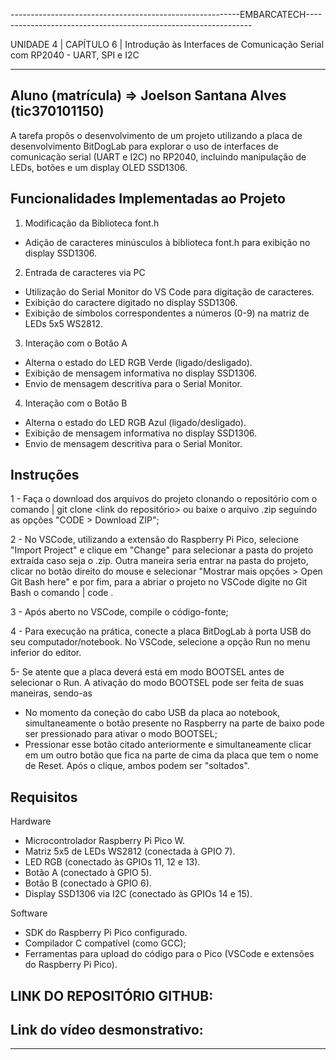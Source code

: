 ---------------------------------------------------------EMBARCATECH----------------------------------------------------------------

UNIDADE 4 | CAPÍTULO 6 | Introdução às Interfaces de Comunicação Serial com RP2040 - UART, SPI e I2C
____________________________________________________________________________________________________________________________________

## Aluno (matrícula) => Joelson Santana Alves (tic370101150)

A tarefa propôs o desenvolvimento de um projeto utilizando a placa de desenvolvimento BitDogLab para explorar o uso de interfaces de comunicação serial (UART e I2C) no RP2040, incluindo manipulação de LEDs, botões e um display OLED SSD1306.

## Funcionalidades Implementadas ao Projeto

1. Modificação da Biblioteca font.h
- Adição de caracteres minúsculos à biblioteca font.h para exibição no display SSD1306.

2. Entrada de caracteres via PC
- Utilização do Serial Monitor do VS Code para digitação de caracteres.
- Exibição do caractere digitado no display SSD1306.
- Exibição de símbolos correspondentes a números (0-9) na matriz de LEDs 5x5 WS2812.

3. Interação com o Botão A
- Alterna o estado do LED RGB Verde (ligado/desligado).
- Exibição de mensagem informativa no display SSD1306.
- Envio de mensagem descritiva para o Serial Monitor.

4. Interação com o Botão B
- Alterna o estado do LED RGB Azul (ligado/desligado).
- Exibição de mensagem informativa no display SSD1306.
- Envio de mensagem descritiva para o Serial Monitor.

## Instruções

1 - Faça o download dos arquivos do projeto clonando o repositório com o comando
| git clone <link do repositório>
ou baixe o arquivo .zip seguindo as opções "CODE > Download ZIP";

2 - No VSCode, utilizando a extensão do Raspberry Pi Pico, selecione "Import Project" e clique em "Change" para selecionar a pasta do projeto extraída caso seja o .zip. Outra maneira seria entrar na pasta do projeto, clicar no botão direito do mouse e selecionar "Mostrar mais opções > Open Git Bash here" e por fim, para a abriar o projeto no VSCode digite no Git Bash o comando
| code .

3 - Após aberto no VSCode, compile o código-fonte;

4 - Para execução na prática, conecte a placa BitDogLab à porta USB do seu computador/notebook. No VSCode, selecione a opção Run no menu inferior do editor.

5- Se atente que a placa deverá está em modo BOOTSEL antes de selecionar o Run. A ativação do modo BOOTSEL pode ser feita de suas maneiras, sendo-as 
- No momento da coneção do cabo USB da placa ao notebook, simultaneamente o botão presente no Raspberry na parte de baixo pode ser pressionado para ativar o modo BOOTSEL;
- Pressionar esse botão citado anteriormente e simultaneamente clicar em um outro botão que fica na parte de cima da placa que tem o nome de Reset. Após o clique, ambos podem ser "soltados". 

## Requisitos

Hardware

- Microcontrolador Raspberry Pi Pico W.
- Matriz 5x5 de LEDs WS2812 (conectada à GPIO 7).
- LED RGB (conectado às GPIOs 11, 12 e 13).
- Botão A (conectado à GPIO 5).
- Botão B (conectado à GPIO 6).
- Display SSD1306 via I2C (conectado às GPIOs 14 e 15).

Software

- SDK do Raspberry Pi Pico configurado.
- Compilador C compatível (como GCC);
- Ferramentas para upload do código para o Pico (VSCode e extensões do Raspberry Pi Pico).

## LINK DO REPOSITÓRIO GITHUB: 

## Link do vídeo desmonstrativo: 
____________________________________________________________________________________________________________________________________